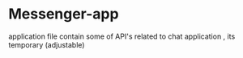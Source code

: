 # Messenger-app 
application file contain some of API's related to chat application , its temporary (adjustable) 
